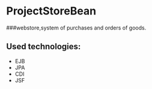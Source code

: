 # ProjectStoreBean 
###webstore,system of purchases and orders of goods.
## Used technologies:
* EJB
* JPA
* CDI
* JSF
